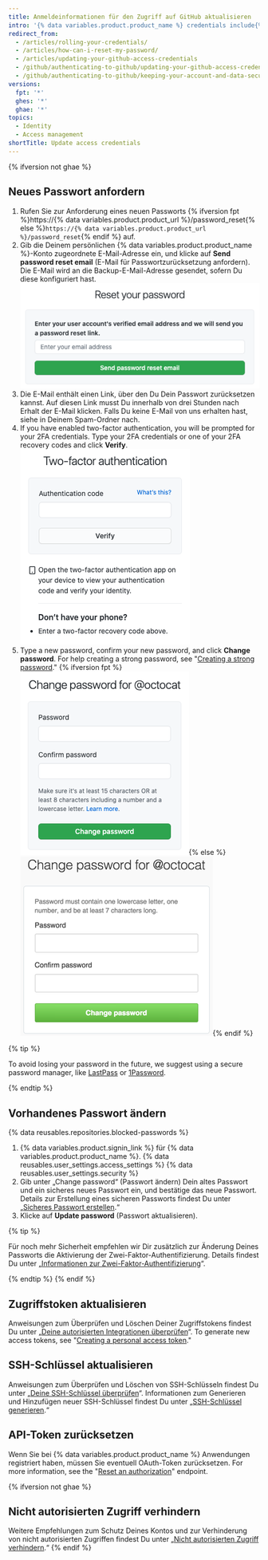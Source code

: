 ```yaml
---
title: Anmeldeinformationen für den Zugriff auf GitHub aktualisieren
intro: '{% data variables.product.product_name %} credentials include{% ifversion not ghae %} not only your password, but also{% endif %} the access tokens, SSH keys, and application API tokens you use to communicate with {% data variables.product.product_name %}. Bei Bedarf kannst Du alle diese Anmeldeinformationen selber zurücksetzen.'
redirect_from:
  - /articles/rolling-your-credentials/
  - /articles/how-can-i-reset-my-password/
  - /articles/updating-your-github-access-credentials
  - /github/authenticating-to-github/updating-your-github-access-credentials
  - /github/authenticating-to-github/keeping-your-account-and-data-secure/updating-your-github-access-credentials
versions:
  fpt: '*'
  ghes: '*'
  ghae: '*'
topics:
  - Identity
  - Access management
shortTitle: Update access credentials
---
```


{% ifversion not ghae %}
## Neues Passwort anfordern

1. Rufen Sie zur Anforderung eines neuen Passworts {% ifversion fpt %}https://{% data variables.product.product_url %}/password_reset{% else %}`https://{% data variables.product.product_url %}/password_reset`{% endif %} auf.
2. Gib die Deinem persönlichen {% data variables.product.product_name %}-Konto zugeordnete E-Mail-Adresse ein, und klicke auf **Send password reset email** (E-Mail für Passwortzurücksetzung anfordern). Die E-Mail wird an die Backup-E-Mail-Adresse gesendet, sofern Du diese konfiguriert hast. ![Dialogfeld zum Anfordern einer E-Mail für die Passwortzurücksetzung](/assets/images/help/settings/password-recovery-email-request.png)
3. Die E-Mail enthält einen Link, über den Du Dein Passwort zurücksetzen kannst. Auf diesen Link musst Du innerhalb von drei Stunden nach Erhalt der E-Mail klicken. Falls Du keine E-Mail von uns erhalten hast, siehe in Deinem Spam-Ordner nach.
4. If you have enabled two-factor authentication, you will be prompted for your 2FA credentials. Type your 2FA credentials or one of your 2FA recovery codes and click **Verify**. ![Two-factor authentication prompt](/assets/images/help/2fa/2fa-password-reset.png)
5. Type a new password, confirm your new password, and click **Change password**. For help creating a strong password, see "[Creating a strong password](/articles/creating-a-strong-password)."
  {% ifversion fpt %}![Password recovery box](/assets/images/help/settings/password-recovery-page.png){% else %}
  ![Feld für Passwortwiederherstellung](/assets/images/enterprise/settings/password-recovery-page.png){% endif %}

{% tip %}

To avoid losing your password in the future, we suggest using a secure password manager, like [LastPass](https://lastpass.com/) or [1Password](https://1password.com/).

{% endtip %}

## Vorhandenes Passwort ändern

{% data reusables.repositories.blocked-passwords %}

1. {% data variables.product.signin_link %} für {% data variables.product.product_name %}.
{% data reusables.user_settings.access_settings %}
{% data reusables.user_settings.security %}
4. Gib unter „Change password“ (Passwort ändern) Dein altes Passwort und ein sicheres neues Passwort ein, und bestätige das neue Passwort. Details zur Erstellung eines sicheren Passworts findest Du unter „[Sicheres Passwort erstellen](/articles/creating-a-strong-password).“
5. Klicke auf **Update password** (Passwort aktualisieren).

{% tip %}

Für noch mehr Sicherheit empfehlen wir Dir zusätzlich zur Änderung Deines Passworts die Aktivierung der Zwei-Faktor-Authentifizierung. Details findest Du unter „[Informationen zur Zwei-Faktor-Authentifizierung](/articles/about-two-factor-authentication)“.

{% endtip %}
{% endif %}
## Zugriffstoken aktualisieren

Anweisungen zum Überprüfen und Löschen Deiner Zugriffstokens findest Du unter „[Deine autorisierten Integrationen überprüfen](/articles/reviewing-your-authorized-integrations)“. To generate new access tokens, see "[Creating a personal access token](/github/authenticating-to-github/creating-a-personal-access-token)."

## SSH-Schlüssel aktualisieren

Anweisungen zum Überprüfen und Löschen von SSH-Schlüsseln findest Du unter „[Deine SSH-Schlüssel überprüfen](/articles/reviewing-your-ssh-keys)“. Informationen zum Generieren und Hinzufügen neuer SSH-Schlüssel findest Du unter „[SSH-Schlüssel generieren](/articles/generating-an-ssh-key).“

## API-Token zurücksetzen

Wenn Sie bei {% data variables.product.product_name %} Anwendungen registriert haben, müssen Sie eventuell OAuth-Token zurücksetzen. For more information, see the "[Reset an authorization](/rest/reference/apps#reset-an-authorization)" endpoint.

{% ifversion not ghae %}
## Nicht autorisierten Zugriff verhindern

Weitere Empfehlungen zum Schutz Deines Kontos und zur Verhinderung von nicht autorisierten Zugriffen findest Du unter „[Nicht autorisierten Zugriff verhindern](/articles/preventing-unauthorized-access).“
{% endif %}
